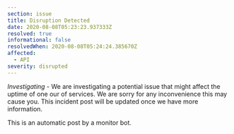 ```yaml
---
section: issue
title: Disruption Detected
date: 2020-08-08T05:23:23.937333Z
resolved: true
informational: false
resolvedWhen: 2020-08-08T05:24:24.385670Z
affected:
  - API
severity: disrupted
---
```

*Investigating* - We are investigating a potential issue that might affect the uptime of one our of services. We are sorry for any inconvenience this may cause you. This incident post will be updated once we have more information.

This is an automatic post by a monitor bot.
        